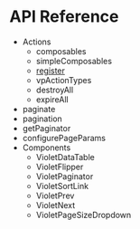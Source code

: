 # API Reference

* Actions
  * composables
  * simpleComposables
  * [register](registerconfig.md)
  * vpActionTypes
  * destroyAll
  * expireAll
* paginate
* pagination
* getPaginator
* configurePageParams
* Components
  * VioletDataTable
  * VioletFlipper
  * VioletPaginator
  * VioletSortLink
  * VioletPrev
  * VioletNext
  * VioletPageSizeDropdown




